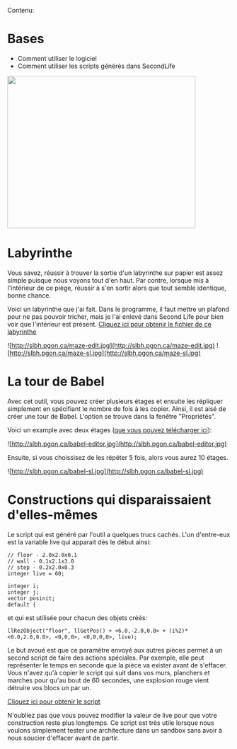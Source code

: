 Contenu:

# Bases #
  * Comment utiliser le logiciel
  * Comment utiliser les scripts générés dans SecondLife

<a href='http://www.youtube.com/watch?feature=player_embedded&v=kDXURzZ9MEg' target='_blank'><img src='http://img.youtube.com/vi/kDXURzZ9MEg/0.jpg' width='425' height=344 /></a>

# Labyrinthe #
Vous savez, réussir à trouver la sortie d'un labyrinthe sur papier est assez simple puisque nous voyons tout d'en haut. Par contre, lorsque mis à l'intérieur de ce piège, réussir à s'en sortir alors que tout semble identique, bonne chance.

Voici un labyrinthe que j'ai fait. Dans le programme, il faut mettre un plafond pour ne pas pouvoir tricher, mais je l'ai enlevé dans Second Life pour bien voir que l'intérieur est présent.
[Cliquez ici pour obtenir le fichier de ce labyrinthe](http://slbh.pgon.ca/maze.lsl)

![http://slbh.pgon.ca/maze-edit.jpg](http://slbh.pgon.ca/maze-edit.jpg)
![http://slbh.pgon.ca/maze-sl.jpg](http://slbh.pgon.ca/maze-sl.jpg)

# La tour de Babel #
Avec cet outil, vous pouvez créer plusieurs étages et ensuite les répliquer simplement en spécifiant le nombre de fois à les copier. Ainsi, il est aisé de créer une tour de Babel. L'option se trouve dans la fenêtre "Propriétés".

Voici un example avec deux étages ([que vous pouvez télécharger ici](http://slbh.pgon.ca/babel.lsl)):

![http://slbh.pgon.ca/babel-editor.jpg](http://slbh.pgon.ca/babel-editor.jpg)

Ensuite, si vous choissisez de les répéter 5 fois, alors vous aurez 10 étages.

![http://slbh.pgon.ca/babel-sl.jpg](http://slbh.pgon.ca/babel-sl.jpg)

# Constructions qui disparaissaient d'elles-mêmes #
Le script qui est généré par l'outil a quelques trucs cachés. L'un d'entre-eux est la variable live qui apparait dès le début ainsi:

```
// floor - 2.0x2.0x0.1
// wall - 0.1x2.1x3.0
// step - 0.2x2.0x0.3
integer live = 60;

integer i;
integer j;
vector posinit;
default {
```

et qui est utilisée pour chacun des objets créés:
```
llRezObject("floor", llGetPos() + <6.0,-2.0,0.0> + (i%2)*<0.0,2.0,0.0>, <0,0,0>, <0,0,0,0>, live);
```

Le but avoué est que ce paramètre envoyé aux autres pièces permet à un second script de faire des actions spéciales. Par exemple, elle peut représenter le temps en seconde que la pièce va exister avant de s'effacer. Vous n'avez qu'à copier le script qui suit dans vos murs, planchers et marches pour qu'au bout de 60 secondes, une explosion rouge vient détruire vos blocs un par un.

[Cliquez ici pour obtenir le script](http://slbh.pgon.ca/scriptkiller.txt)

N'oubliez pas que vous pouvez modifier la valeur de live pour que votre construction reste plus longtemps.
Ce script est très utile lorsque nous voulons simplement tester une architecture dans un sandbox sans avoir à nous soucier d'effacer avant de partir.
